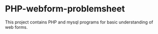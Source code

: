 # PHP-webform-problemsheet
This project contains PHP and mysql programs for basic understanding of web forms.
